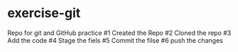 # exercise-git
Repo for git and GitHub practice 
#1 Created the Repo
#2 Cloned the repo
#3 Add the code
#4 Stage the fiels
#5 Commit the filse
#6 push the changes
